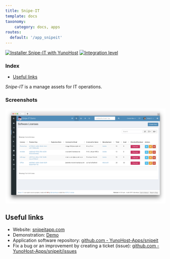 ```yaml
---
title: Snipe-IT
template: docs
taxonomy:
    category: docs, apps
routes:
  default: '/app_snipeit'
---
```


[![Installer Snipe-IT with YunoHost](https://install-app.yunohost.org/install-with-yunohost.svg)](https://install-app.yunohost.org/?app=snipeit) [![Integration level](https://dash.yunohost.org/integration/snipeit.svg)](https://dash.yunohost.org/appci/app/snipeit)

### Index

- [Useful links](#useful-links)

*Snipe-IT* is a manage assets for IT operations.

### Screenshots

![Screenshot of Snipe-IT](https://github.com/YunoHost-Apps/snipeit_ynh/blob/master/doc/screenshots/screenshot-license-list.png)

## Useful links

+ Website: [snipeitapp.com](https://snipeitapp.com/)
+ Demonstration: [Demo](https://snipeitapp.com/demo/)
+ Application software repository: [github.com - YunoHost-Apps/snipeit](https://github.com/YunoHost-Apps/snipeit_ynh)
+ Fix a bug or an improvement by creating a ticket (issue): [github.com - YunoHost-Apps/snipeit/issues](https://github.com/YunoHost-Apps/snipeit_ynh/issues)
